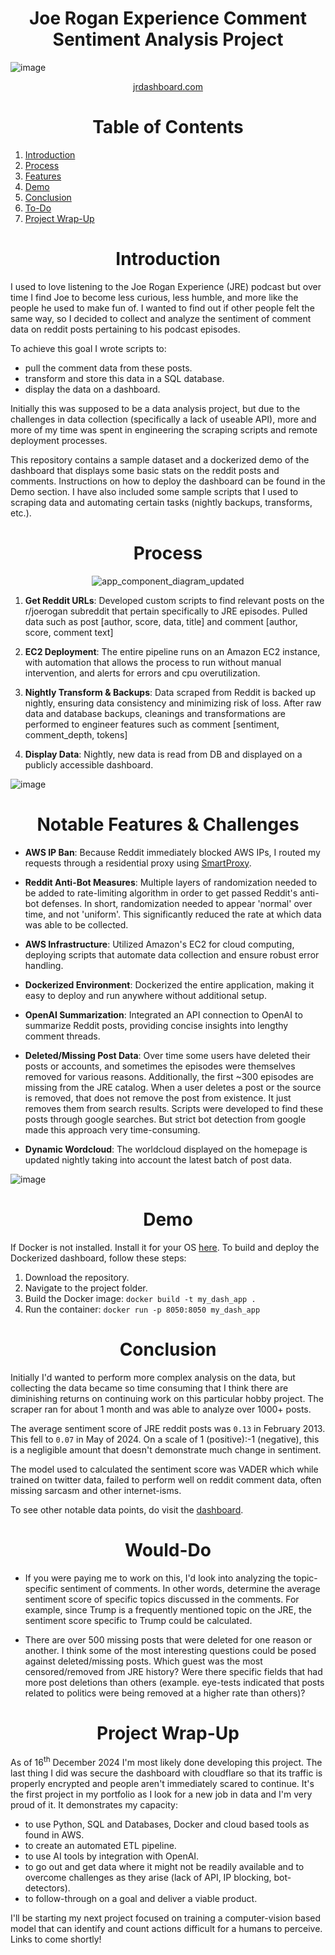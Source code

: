 <div align="center"><h1>Joe Rogan Experience Comment Sentiment Analysis Project</h1></div>

![image](https://github.com/user-attachments/assets/61fd3dfc-532a-4cc6-8401-18831a30bdd1)

<div align="center">
  <a href="https://jrdashboard.com/">jrdashboard.com</a>
</div>

<div align="center">
<h1>Table of Contents</h1>
</div>

1. [Introduction](#introduction)
2. [Process](#process)
3. [Features](#notable-features--challenges)
4. [Demo](#demo)
5. [Conclusion](#conclusion)
6. [To-Do](#would-do)
7. [Project Wrap-Up](#project-wrap-up)

<div align="center">
<h1>Introduction</h1>
</div>
I used to love listening to the Joe Rogan Experience (JRE) podcast but over time I find Joe to become less curious, less humble, and more like the people he used to make fun of. I wanted to find out if other people felt the same way, so I decided to collect and analyze the sentiment of comment data on reddit posts pertaining to his podcast episodes.

To achieve this goal I wrote scripts to:
- pull the comment data from these posts.
- transform and store this data in a SQL database.
- display the data on a dashboard.

Initially this was supposed to be a data analysis project, but due to the challenges in data collection (specifically a lack of useable API), more and more of my time was spent in engineering the scraping scripts and remote deployment processes.

This repository contains a sample dataset and a dockerized demo of the dashboard that displays some basic stats on the reddit posts and comments. Instructions on how to deploy the dashboard can be found in the Demo section. I have also included some sample scripts that I used to scraping data and automating certain tasks (nightly backups, transforms, etc.).

<div align="center">
<h1>Process</h1>
</div>
<p align="center">
  <img src="https://github.com/user-attachments/assets/501e4893-8567-45d7-8696-9115b8952306" alt="app_component_diagram_updated">
</p>


1. **Get Reddit URLs**: Developed custom scripts to find relevant posts on the r/joerogan subreddit that pertain specifically to JRE episodes. Pulled data such as post [author, score, data, title] and comment [author, score, comment text]

2. **EC2 Deployment**: The entire pipeline runs on an Amazon EC2 instance, with automation that allows the process to run without manual intervention, and alerts for errors and cpu overutilization.

3. **Nightly Transform & Backups**: Data scraped from Reddit is backed up nightly, ensuring data consistency and minimizing risk of loss. After raw data and database backups, cleanings and transformations are performed to engineer features such as comment [sentiment, comment_depth, tokens]

4. **Display Data**: Nightly, new data is read from DB and displayed on a publicly accessible dashboard.

![image](https://github.com/user-attachments/assets/7a21b8a5-29ad-48fd-b9aa-c069b174b50a)

<div align="center">
<h1>Notable Features & Challenges</h1>
</div>

- **AWS IP Ban**: Because Reddit immediately blocked AWS IPs, I routed my requests through a residential proxy using [SmartProxy](https://smartproxy.com/).
  
- **Reddit Anti-Bot Measures**: Multiple layers of randomization needed to be added to rate-limiting algorithm in order to get passed Reddit's anti-bot defenses. In short, randomization needed to appear 'normal' over time, and not 'uniform'. This significantly reduced the rate at which data was able to be collected.
  
- **AWS Infrastructure**: Utilized Amazon's EC2 for cloud computing, deploying scripts that automate data collection and ensure robust error handling.
  
- **Dockerized Environment**: Dockerized the entire application, making it easy to deploy and run anywhere without additional setup.
  
- **OpenAI Summarization**: Integrated an API connection to OpenAI to summarize Reddit posts, providing concise insights into lengthy comment threads.
  
- **Deleted/Missing Post Data**: Over time some users have deleted their posts or accounts, and sometimes the episodes were themselves removed for various reasons. Additionally, the first ~300 episodes are missing from the JRE catalog. When a user deletes a post or the source is removed, that does not remove the post from existence. It just removes them from search results. Scripts were developed to find these posts through google searches. But strict bot detection from google made this approach very time-consuming.
  
- **Dynamic Wordcloud**: The worldcloud displayed on the homepage is updated nightly taking into account the latest batch of post data.

![image](https://github.com/user-attachments/assets/7baed749-4825-4d44-a81b-aa0105b6b1e4)

<div align="center">
<h1>Demo</h1>
</div>

If Docker is not installed. Install it for your OS [here](https://docs.docker.com/engine/install/).
To build and deploy the Dockerized dashboard, follow these steps:

1. Download the repository.
2. Navigate to the project folder.
3. Build the Docker image: `docker build -t my_dash_app .`
4. Run the container: `docker run -p 8050:8050 my_dash_app`

<div align="center">
<h1>Conclusion</h1>
</div>
Initially I'd wanted to perform more complex analysis on the data, but collecting the data became so time consuming that I think there are diminishing returns on continuing work on this particular hobby project. The scraper ran for about 1 month and was able to analyze over 1000+ posts.

The average sentiment score of JRE reddit posts was `0.13` in February 2013. This fell to `0.07` in May of 2024. On a scale of 1 (positive):-1 (negative), this is a negligible amount that doesn't demonstrate much change in sentiment.

The model used to calculated the sentiment score was VADER which while trained on twitter data, failed to perform well on reddit comment data, often missing sarcasm and other internet-isms.

To see other notable data points, do visit the [dashboard](https://jrdashboard.com/).

<div align="center">
<h1>Would-Do</h1>
</div>

- If you were paying me to work on this, I'd look into analyzing the topic-specific sentiment of comments. In other words, determine the average sentiment score of specific topics discussed in the comments. For example, since Trump is a frequently mentioned topic on the JRE, the sentiment score specific to Trump could be calculated.

- There are over 500 missing posts that were deleted for one reason or another. I think some of the most interesting questions could be posed against deleted/missing posts. Which guest was the most censored/removed from JRE history? Were there specific fields that had more post deletions than others (example. eye-tests indicated that posts related to politics were being removed at a higher rate than others)?

<div align="center">
<h1>Project Wrap-Up</h1>
</div>
As of 16<sup>th</sup> December 2024 I'm most likely done developing this project. The last thing I did was secure the dashboard with cloudflare so that its traffic is properly encrypted and people aren't immediately scared to continue. It's the first project in my portfolio as I look for a new job in data and I'm very proud of it. It demonstrates my capacity:


- to use Python, SQL and Databases, Docker and cloud based tools as found in AWS.
- to create an automated ETL pipeline.
- to use AI tools by integration with OpenAI.
- to go out and get data where it might not be readily available and to overcome challenges as they arise (lack of API, IP blocking, bot-detectors).
- to follow-through on a goal and deliver a viable product.

I'll be starting my next project focused on training a computer-vision based model that can identify and count actions difficult for a humans to perceive. Links to come shortly!
